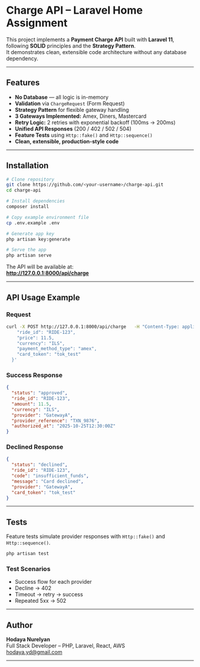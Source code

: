 # Charge API – Laravel Home Assignment

This project implements a **Payment Charge API** built with **Laravel 11**,  
following **SOLID** principles and the **Strategy Pattern**.  
It demonstrates clean, extensible code architecture without any database dependency.

---

##  Features

- **No Database** — all logic is in-memory  
- **Validation** via `ChargeRequest` (Form Request)  
- **Strategy Pattern** for flexible gateway handling  
- **3 Gateways Implemented:** Amex, Diners, Mastercard  
- **Retry Logic:** 2 retries with exponential backoff (100ms → 200ms)  
- **Unified API Responses** (200 / 402 / 502 / 504)  
- **Feature Tests** using `Http::fake()` and `Http::sequence()`  
- **Clean, extensible, production-style code**

---

##  Installation

```bash
# Clone repository
git clone https://github.com/<your-username>/charge-api.git
cd charge-api

# Install dependencies
composer install

# Copy example environment file
cp .env.example .env

# Generate app key
php artisan key:generate

# Serve the app
php artisan serve
```

The API will be available at:  
  **http://127.0.0.1:8000/api/charge**

---

##  API Usage Example

### Request
```bash
curl -X POST http://127.0.0.1:8000/api/charge   -H "Content-Type: application/json"   -d '{
    "ride_id": "RIDE-123",
    "price": 11.5,
    "currency": "ILS",
    "payment_method_type": "amex",
    "card_token": "tok_test"
  }'
```

###  Success Response
```json
{
  "status": "approved",
  "ride_id": "RIDE-123",
  "amount": 11.5,
  "currency": "ILS",
  "provider": "GatewayA",
  "provider_reference": "TXN_9876",
  "authorized_at": "2025-10-25T12:30:00Z"
}
```

###  Declined Response
```json
{
  "status": "declined",
  "ride_id": "RIDE-123",
  "code": "insufficient_funds",
  "message": "Card declined",
  "provider": "GatewayA",
  "card_token": "tok_test"
}
```

---

## Tests

Feature tests simulate provider responses with `Http::fake()` and `Http::sequence()`.

```bash
php artisan test
```

### Test Scenarios
-  Success flow for each provider  
-  Decline → 402  
-  Timeout → retry → success  
-  Repeated 5xx → 502  

---


## Author

**Hodaya Nurelyan**  
Full Stack Developer – PHP, Laravel, React, AWS  
  hodaya.yd@gmail.com
 

---

